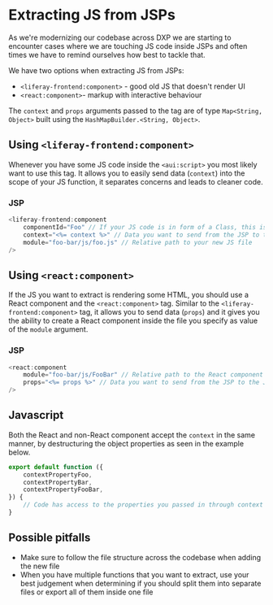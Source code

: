 # Extracting JS from JSPs

As we're modernizing our codebase across DXP we are starting to encounter cases where we are touching JS code inside JSPs and often times we have to remind ourselves how best to tackle that.

We have two options when extracting JS from JSPs:

-   `<liferay-frontend:component>` - good old JS that doesn't render UI
-   `<react:component>`- markup with interactive behaviour

The `context` and `props` arguments passed to the tag are of type `Map<String, Object>` built using the `HashMapBuilder.<String, Object>`.

## Using `<liferay-frontend:component>`

Whenever you have some JS code inside the `<aui:script>` you most likely want to use this tag. It allows you to easily send data (`context`) into the scope of your JS function, it separates concerns and leads to cleaner code.

### JSP

```javascript
<liferay-frontend:component
	componentId="Foo" // If your JS code is in form of a Class, this is where you specify the Class name
	context="<%= context %>" // Data you want to send from the JSP to the JS
	module="foo-bar/js/foo.js" // Relative path to your new JS file
/>
```

## Using `<react:component>`

If the JS you want to extract is rendering some HTML, you should use a React component and the `<react:component>` tag. Similar to the `<liferay-frontend:component>` tag, it allows you to send data (`props`) and it gives you the ability to create a React component inside the file you specify as value of the `module` argument.

### JSP

```javascript
<react:component
	module="foo-bar/js/FooBar" // Relative path to the React component
	props="<%= props %>" // Data you want to send from the JSP to the JS
/>
```

## Javascript

Both the React and non-React component accept the `context` in the same manner, by destructuring the object properties as seen in the example below.

```javascript
export default function ({
	contextPropertyFoo,
	contextPropertyBar,
	contextPropertyFooBar,
}) {
	// Code has access to the properties you passed in through context
}
```

## Possible pitfalls

-   Make sure to follow the file structure across the codebase when adding the new file
-   When you have multiple functions that you want to extract, use your best judgement when determining if you should split them into separate files or export all of them inside one file
